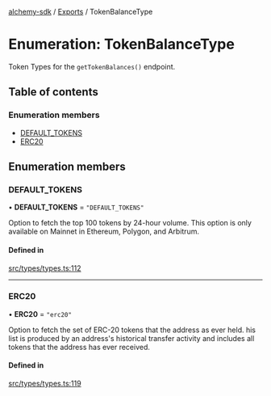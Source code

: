 [alchemy-sdk](../README.md) / [Exports](../modules.md) / TokenBalanceType

# Enumeration: TokenBalanceType

Token Types for the `getTokenBalances()` endpoint.

## Table of contents

### Enumeration members

- [DEFAULT\_TOKENS](TokenBalanceType.md#default_tokens)
- [ERC20](TokenBalanceType.md#erc20)

## Enumeration members

### DEFAULT\_TOKENS

• **DEFAULT\_TOKENS** = `"DEFAULT_TOKENS"`

Option to fetch the top 100 tokens by 24-hour volume. This option is only
available on Mainnet in Ethereum, Polygon, and Arbitrum.

#### Defined in

[src/types/types.ts:112](https://github.com/alchemyplatform/alchemy-sdk-js/blob/432c999/src/types/types.ts#L112)

___

### ERC20

• **ERC20** = `"erc20"`

Option to fetch the set of ERC-20 tokens that the address as ever held. his
list is produced by an address's historical transfer activity and includes
all tokens that the address has ever received.

#### Defined in

[src/types/types.ts:119](https://github.com/alchemyplatform/alchemy-sdk-js/blob/432c999/src/types/types.ts#L119)
